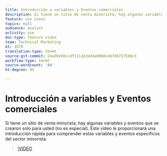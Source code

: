 ```yaml
---
title: Introducción a variables y Eventos comerciales
description: Si tiene un sitio de venta minorista, hay algunas variables y eventos que se crearon solo para usted (no es especial). Este vídeo le proporcionará una introducción rápida para comprender estas variables y eventos específicos del sector minorista.
feature: use cases
topics: null
audience: analyst
activity: use
doc-type: feature video
team: Technical Marketing
kt: 3579
translation-type: tm+mt
source-git-commit: 24ad92b0ccdf1112e3ed4a0968cd47db757598c3
workflow-type: tm+mt
source-wordcount: '84'
ht-degree: 0%

---
```



# Introducción a variables y Eventos comerciales

Si tiene un sitio de venta minorista, hay algunas variables y eventos que se crearon solo para usted (no es especial). Este vídeo le proporcionará una introducción rápida para comprender estas variables y eventos específicos del sector minorista.

>[!VIDEO](https://video.tv.adobe.com/v/28750/?quality=12)
